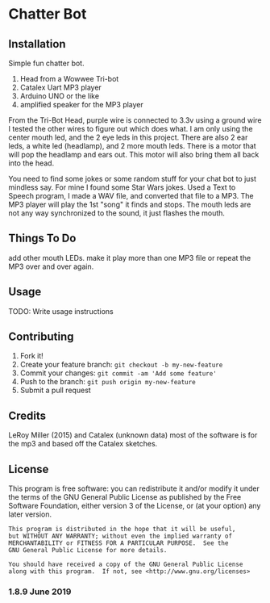 # Chatter Bot

## Installation

Simple fun chatter bot. 
1) Head from a Wowwee Tri-bot
2) Catalex Uart MP3 player 
3) Arduino UNO or the like
4) amplified speaker for the MP3 player

From the Tri-Bot Head, purple wire is connected to 3.3v
using a ground wire I tested the other wires to figure out which does what.
I am only using the center mouth led, and the 2 eye leds in this project.
There are also 2 ear leds, a white led (headlamp), and 2 more mouth leds.
There is a motor that will pop the headlamp and ears out.
This motor will also bring them all back into the head. 

You need to find some jokes or some random stuff for your chat bot to just
mindless say.  For mine I found some Star Wars jokes. Used a Text to Speech program, I made
a WAV file, and converted that file to a MP3. 
The MP3 player will play the 1st "song" it finds and stops. The mouth leds are not
any way synchronized to the sound, it just flashes the mouth.

## Things To Do

add other mouth LEDs.
make it play more than one MP3 file or repeat the MP3 over and over again.

## Usage

TODO: Write usage instructions

## Contributing

1. Fork it!
2. Create your feature branch: `git checkout -b my-new-feature`
3. Commit your changes: `git commit -am 'Add some feature'`
4. Push to the branch: `git push origin my-new-feature`
5. Submit a pull request

## Credits

LeRoy Miller (2015) and Catalex (unknown data)
most of the software is for the mp3 and based off the Catalex sketches.

## License

This program is free software: you can redistribute it and/or modify
    it under the terms of the GNU General Public License as published by
    the Free Software Foundation, either version 3 of the License, or
    (at your option) any later version.

    This program is distributed in the hope that it will be useful,
    but WITHOUT ANY WARRANTY; without even the implied warranty of
    MERCHANTABILITY or FITNESS FOR A PARTICULAR PURPOSE.  See the
    GNU General Public License for more details.

    You should have received a copy of the GNU General Public License
    along with this program.  If not, see <http://www.gnu.org/licenses>

### 1.8.9 June 2019
